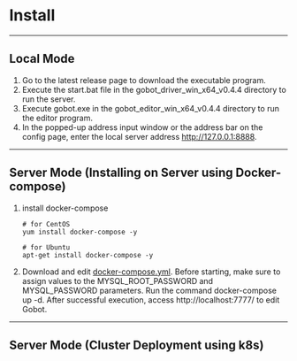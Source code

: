 # Install

---

## Local Mode
1. Go to the latest release page to download the executable program.
2. Execute the start.bat file in the gobot_driver_win_x64_v0.4.4 directory to run the server.
3. Execute gobot.exe in the gobot_editor_win_x64_v0.4.4 directory to run the editor program.
4. In the popped-up address input window or the address bar on the config page, enter the local server address http://127.0.0.1:8888.

---

## Server Mode (Installing on Server using Docker-compose)
1. install docker-compose
    ```shell
    # for CentOS
    yum install docker-compose -y

    # for Ubuntu
    apt-get install docker-compose -y
    ```
2. Download and edit [docker-compose.yml](https://github.com/pojol/gobot-driver/blob/develop/docker-compose.yml). Before starting, make sure to assign values to the MYSQL_ROOT_PASSWORD and MYSQL_PASSWORD parameters.
Run the command docker-compose up -d. After successful execution, access http://localhost:7777/ to edit Gobot.

--- 

## Server Mode (Cluster Deployment using k8s)
